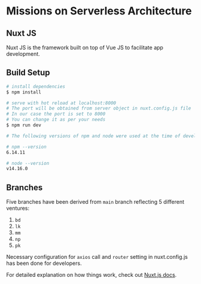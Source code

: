 # Missions on Serverless Architecture

## Nuxt JS
Nuxt JS is the framework built on top of Vue JS to facilitate app development.

## Build Setup

```bash
# install dependencies
$ npm install

# serve with hot reload at localhost:8000
# The port will be obtained from server object in nuxt.config.js file
# In our case the port is set to 8000
# You can change it as per your needs
$ npm run dev

# The following versions of npm and node were used at the time of development

# npm --version
6.14.11

# node --version
v14.16.0
```

## Branches
Five branches have been derived from `main` branch reflecting 5 different ventures:

1. `bd`
2. `lk`
3. `mm`
4. `np`
5. `pk`


Necessary configuration for `axios` call and `router` setting in nuxt.config.js has been done for developers.

For detailed explanation on how things work, check out [Nuxt.js docs](https://nuxtjs.org).
